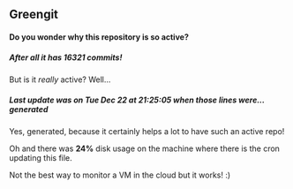 ## Greengit

#### Do you wonder why this repository is so active?

##### After all it has 16321 commits!

But is it *really* active? Well...

##### Last update was on Tue Dec 22 at 21:25:05 when those lines were... generated

Yes, generated, because it certainly helps a lot to have such an active repo!

Oh and there was **24%** disk usage on the machine
where there is the cron updating this file.

Not the best way to monitor a VM in the cloud but it works! :)
